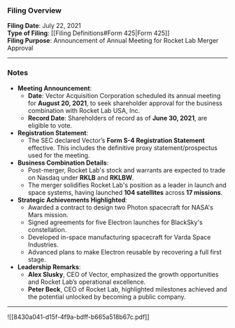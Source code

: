 ### Filing Overview

**Filing Date**: July 22, 2021  
**Type of Filing**: [[Filing Definitions#Form 425|Form 425]]  
**Filing Purpose**: Announcement of Annual Meeting for Rocket Lab Merger Approval

---
### Notes

- **Meeting Announcement**:
    - **Date**: Vector Acquisition Corporation scheduled its annual meeting for **August 20, 2021**, to seek shareholder approval for the business combination with Rocket Lab USA, Inc.
    - **Record Date**: Shareholders of record as of **June 30, 2021**, are eligible to vote.
- **Registration Statement**:
    - The SEC declared Vector’s **Form S-4 Registration Statement** effective. This includes the definitive proxy statement/prospectus used for the meeting.
- **Business Combination Details**:
    - Post-merger, Rocket Lab's stock and warrants are expected to trade on Nasdaq under **RKLB** and **RKLBW**.
    - The merger solidifies Rocket Lab's position as a leader in launch and space systems, having launched **104 satellites** across **17 missions**.
- **Strategic Achievements Highlighted**:
    - Awarded a contract to design two Photon spacecraft for NASA's Mars mission.
    - Signed agreements for five Electron launches for BlackSky's constellation.
    - Developed in-space manufacturing spacecraft for Varda Space Industries.
    - Advanced plans to make Electron reusable by recovering a full first stage.
- **Leadership Remarks**:
    - **Alex Slusky**, CEO of Vector, emphasized the growth opportunities and Rocket Lab’s operational excellence.
    - **Peter Beck**, CEO of Rocket Lab, highlighted milestones achieved and the potential unlocked by becoming a public company.

---

![[8430a041-d15f-4f9a-bdff-b665a518b67c.pdf]]